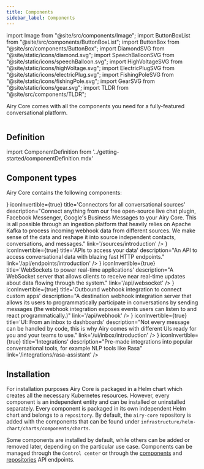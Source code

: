```yaml
---
title: Components
sidebar_label: Components
---
```


import Image from "@site/src/components/Image";
import ButtonBoxList from "@site/src/components/ButtonBoxList";
import ButtonBox from "@site/src/components/ButtonBox";
import DiamondSVG from "@site/static/icons/diamond.svg";
import SpeechBalloonSVG from "@site/static/icons/speechBalloon.svg";
import HighVoltageSVG from "@site/static/icons/highVoltage.svg";
import ElectricPlugSVG from "@site/static/icons/electricPlug.svg";
import FishingPoleSVG from "@site/static/icons/fishingPole.svg";
import GearSVG from "@site/static/icons/gear.svg";
import TLDR from "@site/src/components/TLDR";

<TLDR>

Airy Core comes with all the components you need for a fully-featured conversational platform.

</TLDR>

<Image lightModePath="img/getting-started/components-light.png" darkModePath="img/getting-started/components-dark.png"/>

## Definition

import ComponentDefinition from '../getting-started/componentDefinition.mdx'

<ComponentDefinition/>

## Component types

Airy Core contains the following components:

<ButtonBoxList>
<ButtonBox
    icon={<SpeechBalloonSVG />}
    iconInvertible={true}
    title='Connectors for all conversational sources'
    description="Connect anything from our free open-source live chat plugin, Facebook Messenger, Google's Business Messages to your Airy Core. This is all possible through an ingestion platform that heavily relies on Apache Kafka to process incoming webhook data from different sources. We make sense of the data and reshape it into source independent contacts, conversations, and messages."
    link='/sources/introduction'
/>
<ButtonBox
    icon={<HighVoltageSVG />}
    iconInvertible={true}
    title='APIs to access your data'
    description="An API to access conversational data with blazing fast HTTP endpoints."
    link='/api/endpoints/introduction'
/>
<ButtonBox
    icon={<ElectricPlugSVG />}
    iconInvertible={true}
    title='WebSockets to power real-time applications'
    description="A WebSocket server that allows clients to receive near real-time updates about data flowing through the system."
    link='/api/websocket'
/>
<ButtonBox
    icon={<FishingPoleSVG />}
    iconInvertible={true}
    title='Outbound webhook integration to connect custom apps'
    description="A destination webhook integration server that allows its users to programmatically participate in conversations by sending messages (the webhook integration exposes events users can listen to and react programmatically.)"
    link='/api/webhook'
/>
<ButtonBox
    icon={<DiamondSVG />}
    iconInvertible={true}
    title='UI: From an inbox to dashboards'
    description="Not every message can be handled by code, this is why Airy comes with different UIs ready for you and your teams to use."
    link='/ui/inbox/introduction'
/>
<ButtonBox
    icon={<GearSVG />}
    iconInvertible={true}
    title='Integrations'
    description="Pre-made integrations into popular conversational tools, for example NLP tools like Rasa"
    link='/integrations/rasa-assistant'
/>
</ButtonBoxList>

## Installation

For installation purposes Airy Core is packaged in a Helm chart which creates all the necessary Kubernetes resources. However, every component is an independent entity and can be installed or uninstalled separately. Every component is packaged in its own independent Helm chart and belongs to a `repository`. By default, the `airy-core` repository is added with the components that can be found under `infrastructure/helm-chart/charts/components/charts`.

Some components are installed by default, while others can be added or removed later, depending on the particular use case. Components can be managed through the `Control center` or through the [components](/api/endpoints/components) and [repositories](/api/endpoints/repositories) API endpoints.
